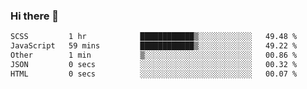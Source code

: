 ### Hi there 👋

<!--START_SECTION:waka-->

```txt
SCSS         1 hr            ████████████▒░░░░░░░░░░░░   49.48 %
JavaScript   59 mins         ████████████▒░░░░░░░░░░░░   49.22 %
Other        1 min           ▒░░░░░░░░░░░░░░░░░░░░░░░░   00.86 %
JSON         0 secs          ░░░░░░░░░░░░░░░░░░░░░░░░░   00.32 %
HTML         0 secs          ░░░░░░░░░░░░░░░░░░░░░░░░░   00.07 %
```

<!--END_SECTION:waka-->
